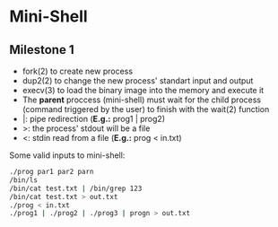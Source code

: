 # Mini-Shell

## Milestone 1

- fork(2) to create new process
- dup2(2) to change the new process' standart input and output
- execv(3) to load the binary image into the memory and execute it
- The **parent** proccess (mini-shell) must wait for the child process (command triggered by the user) to finish with the wait(2) function
- |: pipe redirection (**E.g.:** prog1 | prog2)
- \>: the process' stdout will be a file
- <: stdin read from a file (**E.g.:** prog < in.txt)


Some valid inputs to mini-shell:

```bash
./prog par1 par2 parn
/bin/ls
/bin/cat test.txt | /bin/grep 123
/bin/cat test.txt > out.txt
./prog < in.txt
./prog1 | ./prog2 | ./prog3 | progn > out.txt
```
